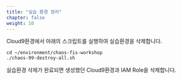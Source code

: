 ```yaml
---
title: "실습 환경 정리"
chapter: false
weight: 10
---
```


Cloud9환경에서 아래의 스크립트를 실행하여 실습환경을 삭제합니다.

```
cd ~/environment/chaos-fis-workshop
./chaos-99-destroy-all.sh
```

실습환경 삭제가 완료되면 생성했던 Cloud9환경과 IAM Role을 삭제합니다.

